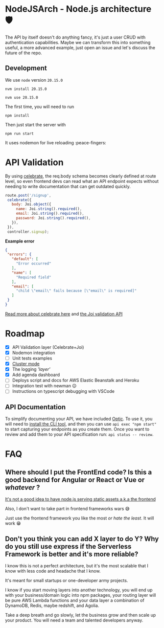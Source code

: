 # NodeJSArch - Node.js architecture 🛡️

The API by itself doesn't do anything fancy, it's just a user CRUD with authentication capabilities.
Maybe we can transform this into something useful, a more advanced example, just open an issue and let's discuss the
future of the repo.

## Development

We use `node` version `20.15.0`

```
nvm install 20.15.0
```

```
nvm use 20.15.0
```

The first time, you will need to run

```
npm install
```

Then just start the server with

```
npm run start
```

It uses nodemon for live reloading :peace-fingers:

# API Validation

By using [celebrate](https://github.com/arb/celebrate), the req.body schema becomes clearly defined at route level, so
even frontend devs can read what an API endpoint expects without needing to write documentation that can get outdated
quickly.

 ```js
 route.post('/signup',
  celebrate({
    body: Joi.object({
      name: Joi.string().required(),
      email: Joi.string().required(),
      password: Joi.string().required(),
    }),
  }),
  controller.signup);
 ```

**Example error**

 ```json
 {
  "errors": {
    "default": [
      "Error occurred"
    ],
    "name": [
      "Required field"
    ],
    "email": [
      "child \"email\" fails because [\"email\" is required]"
    ]
  }
}
 ```

[Read more about celebrate here](https://github.com/arb/celebrate)
and [the Joi validation API](https://github.com/hapijs/joi/blob/v15.0.1/API.md)

# Roadmap

- [x] API Validation layer (Celebrate+Joi)
- [x] Nodemon integration
- [ ] Unit tests examples
- [x] [Cluster mode](https://softwareontheroad.com/nodejs-scalability-issues?utm_source=github&utm_medium=readme)
- [x] The logging _'layer'_
- [x] Add agenda dashboard
- [ ] Deploys script and docs for AWS Elastic Beanstalk and Heroku
- [ ] Integration test with newman 😉
- [ ] Instructions on typescript debugging with VSCode

## API Documentation

To simplify documenting your API, we have included [Optic](https://useoptic.com). To use it, you will need
to [install the CLI tool](https://useoptic.com/document/#add-an-optic-specification-to-your-api-project), and then you
can use `api exec "npm start"` to start capturing your endpoints as you create them. Once you want to review and add
them to your API specification run: `api status -- review`.

# FAQ

## Where should I put the FrontEnd code? Is this a good backend for Angular or React or Vue or _whatever_ ?

[It's not a good idea to have node.js serving static assets a.k.a the frontend](https://softwareontheroad.com/nodejs-scalability-issues?utm_source=github&utm_medium=readme)

Also, I don't want to take part in frontend frameworks wars 😅

Just use the frontend framework you like the most _or hate the least_. It will work 😁

## Don't you think you can add X layer to do Y? Why do you still use express if the Serverless Framework is better and it's more reliable?

I know this is not a perfect architecture, but it's the most scalable that I know with less code and headache that I
know.

It's meant for small startups or one-developer army projects.

I know if you start moving layers into another technology, you will end up with your business/domain logic into npm
packages, your routing layer will be pure AWS Lambda functions and your data layer a combination of DynamoDB, Redis,
maybe redshift, and Agolia.

Take a deep breath and go slowly, let the business grow and then scale up your product. You will need a team and
talented developers anyway.
